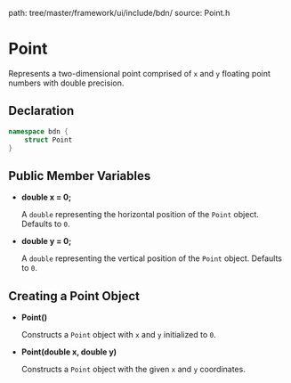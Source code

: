 path: tree/master/framework/ui/include/bdn/
source: Point.h

# Point

Represents a two-dimensional point comprised of `x` and `y` floating point numbers with double precision.

## Declaration

```C++
namespace bdn {
	struct Point
}
```

## Public Member Variables

* **double x = 0;**

	A `double` representing the horizontal position of the `Point` object. Defaults to `0`.

* **double y = 0;**

	A `double` representing the vertical position of the `Point` object. Defaults to `0`.

## Creating a Point Object

* **Point()**

	Constructs a `Point` object with `x` and `y` initialized to `0`.

* **Point(double x, double y)**

	Constructs a `Point` object with the given `x` and `y` coordinates.
